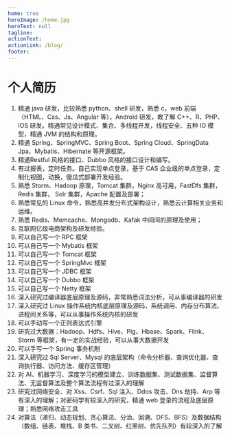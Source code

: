 ```yaml
---
home: true
heroImage: /home.jpg
heroText: null
tagline:
actionText:
actionLink: /blog/
footer:
---
```


# 个人简历

1. 精通 java 研发，比较熟悉 python、shell 研发，熟悉 c，web 前端（HTML、Css、Js、Angular 等），Android 研发，教了解 C++、R、PHP、IOS 研发。精通常见设计模式、集合、多线程开发，线程安全、五种 IO 模型，精通 JVM 的结构和原理。
2. 精通 Spring、SpringMVC、Spring Boot、Spring Cloud、SpringData Jpa、Mybatis、Hibernate 等开源框架。
3. 精通Restful 风格的接口、Dubbo 风格的接口设计和编写。
4. 有过报表，定时任务。自己实现单点登录，基于 CAS 企业级的单点登录，定制化视图，动换，傻瓜式部署开发经验。
5. 熟悉 Storm、Hadoop 原理，Tomcat 集群，Nginx 高可用，FastDfs 集群，Redis 集群， Solr 集群，Apache 配置及部署；
6. 熟悉常见的 Linux 命令，熟悉高并发分布式架构设计，熟悉云计算相关业务和运维。
7. 熟悉 Redis、Memcache、Mongodb、Kafak 中间间的原理及使用；
8. 互联网亿级电商架构及研发经验。
9. 可以自己写一个 RPC 框架
10. 可以自己写一个 Mybatis 框架
11. 可以自己写一个 Tomcat 框架
12. 可以自己写一个 SpringMvc 框架
13. 可以自己写一个 JDBC 框架
14. 可以自己写一个 Dubbo 框架
15. 可以自己写一个 Netty 框架
16. 深入研究过编译器底层原理及源码，非常熟悉词法分析，可从事编译器的研发
17. 深入研究过 Linux 操作系统内核底层原理及源码，系统调用、内存分布算法、进程间关系等，可以从事操作系统内核的研发
18. 可以手动写一个正则表达式引擎
19. 研究过大数据：Hadoop、Hdfs、Hive、Pig、Hbase、Spark、Flink、Storm 等框架，有一定的实战经验，可以从事大数据开发
20. 可以手写一个 Spring 事务机制
21. 深入研究过 Sql Server、Mysql 的底层架构（命令分析器、查询优化器、查询执行器、访问方法、缓存区管理）
22. 对 AI、机器学习、深度学习的模型建立、训练数据集、测试数据集、监督算法、无监督算法及整个算法流程有过深入的理解
23. 研究过网络安全、对 Xss、Csrf、Sql 注入、Ddos 攻击、Dns 劫持、Arp 等有深入的理解；对密码学有较深入的研究，精通 web 登录的流程及底层原理；熟悉网络攻击工具
24. 对算法（递归、动态规划、贪心算法、分治、回溯、DFS、BFS）及数据结构（数组、链表、堆栈、B 类书、二叉树、红黑树、优先队列）有较深入的了解



